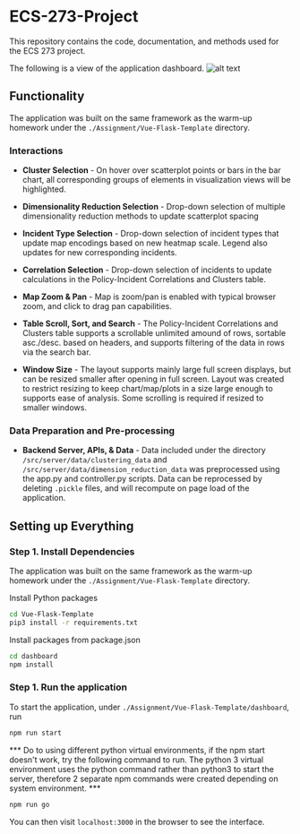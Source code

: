 # ECS-273-Project
This repository contains the code, documentation, and methods used for the ECS 273 project.

The following is a view of the application dashboard.
![alt text](https://user-images.githubusercontent.com/91343348/226229799-0e4753b3-f3bb-4d9c-a4b5-6b6e203643d0.png)


## Functionality
The application was built on the same framework as the warm-up homework under the `./Assignment/Vue-Flask-Template` directory.


### Interactions
- **Cluster Selection** - On hover over scatterplot points or bars in the bar chart, all corresponding groups of elements in visualization views will be highlighted.

- **Dimensionality Reduction Selection** - Drop-down selection of multiple dimensionality reduction methods to update scatterplot spacing

- **Incident Type Selection** - Drop-down selection of incident types that update map encodings based on new heatmap scale. Legend also updates for new corresponding incidents.

- **Correlation Selection** - Drop-down selection of incidents to update calculations in the Policy-Incident Correlations and Clusters table.

- **Map Zoom & Pan** - Map is zoom/pan is enabled with typical browser zoom, and click to drag pan capabilities.

- **Table Scroll, Sort, and Search** - The Policy-Incident Correlations and Clusters table supports a scrollable unlimited amound of rows, sortable asc./desc. based on headers, and supports filtering of the data in rows via the search bar.

- **Window Size** - The layout supports mainly large full screen displays, but can be resized smaller after opening in full screen. Layout was created to restrict resizing to keep chart/map/plots in a size large enough to supports ease of analysis. Some scrolling is required if resized to smaller windows.

### Data Preparation and Pre-processing
- **Backend Server, APIs, & Data** - Data included under the directory `/src/server/data/clustering_data` and `/src/server/data/dimension_reduction_data` was preprocessed using the app.py and controller.py scripts. Data can be reprocessed by deleting `.pickle` files, and will recompute on page load of the application.

## Setting up Everything

### Step 1. Install Dependencies
The application was built on the same framework as the warm-up homework under the `./Assignment/Vue-Flask-Template` directory.

Install Python packages
```bash
cd Vue-Flask-Template
pip3 install -r requirements.txt
```
Install packages from package.json
```bash
cd dashboard 
npm install
```

### Step 1. Run the application
To start the application, under `./Assignment/Vue-Flask-Template/dashboard`, run
```bash
npm run start
```

*** Do to using different python virtual environments, if the npm start doesn't work, try the following command to run. The python 3 virtual environment uses the python command rather than python3 to start the server, therefore 2 separate npm commands were created depending on system environment. ***
```bash
npm run go
```
You can then visit `localhost:3000` in the browser to see the interface.